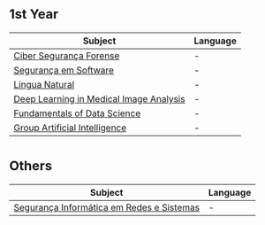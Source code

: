 # <sub>1st Year
Subject | Language
--- | --- 
[Ciber Segurança Forense](https://github.com/saradinismarques/meic-a/tree/main/csf) | -
[Segurança em Software](https://github.com/saradinismarques/meic-a/tree/main/ssof) | -
[Língua Natural](https://github.com/saradinismarques/meic-a/tree/main/ln) | -
[Deep Learning in Medical Image Analysis](https://github.com/saradinismarques/meic-a/tree/main/dlmia) | -
[Fundamentals of Data Science](https://github.com/saradinismarques/meic-a/tree/main/fds) | -
[Group Artificial Intelligence](https://github.com/saradinismarques/meic-a/tree/main/gai) | -
 
# <sub>Others
Subject | Language 
--- | --- 
[Segurança Informática em Redes e Sistemas](https://github.com/saradinismarques/meic-a/tree/main/sirs) | -

